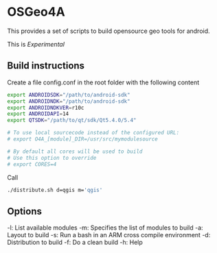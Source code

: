 OSGeo4A
==========

This provides a set of scripts to build opensource geo tools for android.

This is *Experimental*

Build instructions
-----------

Create a file config.conf in the root folder with the following content

```sh
export ANDROIDSDK="/path/to/android-sdk"
export ANDROIDNDK="/path/to/android-sdk"
export ANDROIDNDKVER=r10c
export ANDROIDAPI=14
export QTSDK="/path/to/qt/sdk/Qt5.4.0/5.4"

# To use local sourcecode instead of the configured URL:
# export O4A_[module]_DIR=/usr/src/mymodulesource

# By default all cores will be used to build
# Use this option to override
# export CORES=4
```

Call
```sh
./distribute.sh d=qgis m='qgis'
```

Options
-----------

 -l: List available modules
 -m: Specifies the list of modules to build
 -a: Layout to build
 -s: Run a bash in an ARM cross compile environment
 -d: Distribution to build
 -f: Do a clean build
 -h: Help

